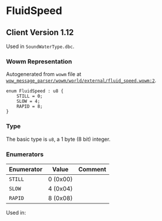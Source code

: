 # FluidSpeed

## Client Version 1.12

Used in `SoundWaterType.dbc`.

### Wowm Representation

Autogenerated from `wowm` file at [`wow_message_parser/wowm/world/external/fluid_speed.wowm:2`](https://github.com/gtker/wow_messages/tree/main/wow_message_parser/wowm/world/external/fluid_speed.wowm#L2).

```rust,ignore
enum FluidSpeed : u8 {
    STILL = 0;
    SLOW = 4;
    RAPID = 8;
}
```
### Type
The basic type is `u8`, a 1 byte (8 bit) integer.
### Enumerators
| Enumerator | Value  | Comment |
| --------- | -------- | ------- |
| `STILL` | 0 (0x00) |  |
| `SLOW` | 4 (0x04) |  |
| `RAPID` | 8 (0x08) |  |

Used in:

